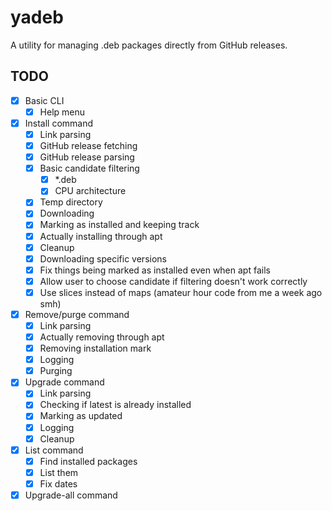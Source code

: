 # yadeb

A utility for managing .deb packages directly from GitHub releases.

## TODO

- [X] Basic CLI
    - [X] Help menu
- [X] Install command
    - [X] Link parsing
    - [X] GitHub release fetching
    - [X] GitHub release parsing
    - [X] Basic candidate filtering
        - [X] *.deb
        - [X] CPU architecture
    - [X] Temp directory
    - [X] Downloading
    - [X] Marking as installed and keeping track
    - [X] Actually installing through apt
    - [X] Cleanup
    - [X] Downloading specific versions
    - [X] Fix things being marked as installed even when apt fails
    - [X] Allow user to choose candidate if filtering doesn't work correctly
    - [X] Use slices instead of maps (amateur hour code from me a week ago smh)
- [X] Remove/purge command
    - [X] Link parsing
    - [X] Actually removing through apt
    - [X] Removing installation mark
    - [X] Logging
    - [X] Purging
- [X] Upgrade command
    - [X] Link parsing
    - [X] Checking if latest is already installed
    - [X] Marking as updated
    - [X] Logging
    - [X] Cleanup
- [X] List command
    - [X] Find installed packages
    - [X] List them
    - [X] Fix dates
- [X] Upgrade-all command